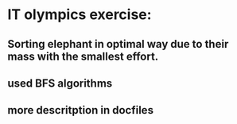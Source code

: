 # IT olympics exercise:
## Sorting elephant in optimal way due to their mass with the smallest effort.
## used BFS algorithms
## more descritption in docfiles
